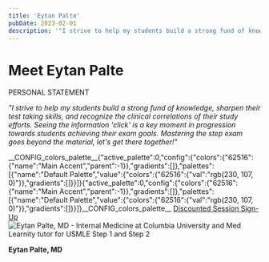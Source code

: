 ```yaml
---
title: 'Eytan Palte'
pubDate: 2023-02-01
description: '"I strive to help my students build a strong fund of knowledge, sharpen their test taking skills, and recognize the clinical correlations of their study ef.'
---
```


# Meet Eytan Palte

PERSONAL STATEMENT

_"I strive to help my students build a strong fund of knowledge, sharpen their test taking skills, and recognize the clinical correlations of their study efforts. Seeing the information 'click' is a key moment in progression towards students achieving their exam goals. Mastering the step exam goes beyond the material, let's get there together!"_

\_\_CONFIG_colors_palette\_\_{"active_palette":0,"config":{"colors":{"62516":{"name":"Main Accent","parent":-1}},"gradients":\[\]},"palettes":\[{"name":"Default Palette","value":{"colors":{"62516":{"val":"rgb(230, 107, 0)"}},"gradients":\[\]}}\]}{"active_palette":0,"config":{"colors":{"62516":{"name":"Main Accent","parent":-1}},"gradients":\[\]},"palettes":\[{"name":"Default Palette","value":{"colors":{"62516":{"val":"rgb(230, 107, 0)"}},"gradients":\[\]}}\]}\_\_CONFIG_colors_palette\_\_ [Discounted Session Sign-Up](/purchase-discounted-session/) ![Eytan Palte, MD - Internal Medicine at Columbia University and Med Learnity tutor for USMLE Step 1 and Step 2](https://i2xfwztd2ksbegse.public.blob.vercel-storage.com/wp/2020/04/Eytan.jpg 'Eytan')

**Eytan Palte, MD**
